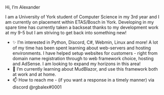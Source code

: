 Hi, I’m Alexander

I am a University of York student of Computer Science in my 3rd year and I am currently on placement within ETAS/Bosch in York.
Developing in my spare time has currently taken a backseat thanks to my development work at my 9-5 but I am striving to get back into something new!
- ✨ I’m interested in Python, Discord, C#, Webmin, Linux and more!
A lot of my time has been spent learning about web-servers and hosting environments. I have helped setup websites for customers - right from domain name registration through to web framework choice, hosting and AdSense.
I am looking to expand my horizons in this area!
- 🌱 I’m currently learning about MudBlazor, and use this framework both at work and at home. 
- 📫 How to reach me - (if you want a response in a timely manner) via discord @rgbalex#0001

<!---
rgbalex/rgbalex is a ✨ special ✨ repository because its `README.md` (this file) appears on your GitHub profile.
You can click the Preview link to take a look at your changes.
--->
